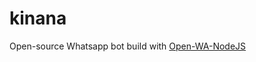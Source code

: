 # kinana
Open-source Whatsapp bot build with [Open-WA-NodeJS](https://github.com/open-wa/wa-automate-nodejs/)
